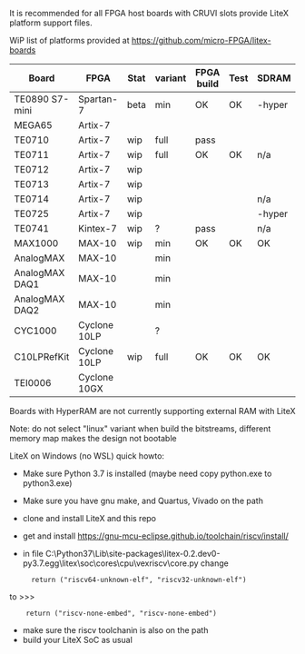 It is recommended for all FPGA host boards with CRUVI slots provide LiteX platform support files.

WiP list of platforms provided at https://github.com/micro-FPGA/litex-boards

| Board         | FPGA       |Stat|variant|FPGA build|Test|SDRAM|
|---------------|------------|----|-----|-|-|--|
|TE0890 S7-mini |Spartan-7   |beta|min  |OK|OK|-hyper|
|MEGA65         |Artix-7     |    |     | | | |
|TE0710         |Artix-7     |wip |full |pass| | |
|TE0711         |Artix-7     |wip |full |OK|OK|n/a|
|TE0712         |Artix-7     |wip |     | | | |
|TE0713         |Artix-7     |wip |     | | | |
|TE0714         |Artix-7     |wip |     | | |n/a|
|TE0725         |Artix-7     |wip |     | | |-hyper|
|TE0741         |Kintex-7    |wip |?    |pass||n/a|
|MAX1000        |MAX-10      |wip |min  |OK|OK|OK|
|AnalogMAX      |MAX-10      |    |min  ||||
|AnalogMAX DAQ1 |MAX-10      |    |min  ||||
|AnalogMAX DAQ2 |MAX-10      |    |min  ||||
|CYC1000        |Cyclone 10LP|    |?    ||||
|C10LPRefKit    |Cyclone 10LP|wip |full |OK|OK|OK|
|TEI0006        |Cyclone 10GX|    |     ||||

Boards with HyperRAM are not currently supporting external RAM with LiteX

Note: do not select "linux" variant when build the bitstreams, different memory map makes the design not bootable

LiteX on Windows (no WSL) quick howto:
* Make sure Python 3.7 is installed (maybe need copy python.exe to python3.exe)
* Make sure you have gnu make, and Quartus, Vivado on the path
* clone and install LiteX and this repo
* get and install https://gnu-mcu-eclipse.github.io/toolchain/riscv/install/
* in file C:\Python37\Lib\site-packages\litex-0.2.dev0-py3.7.egg\litex\soc\cores\cpu\vexriscv\core.py change

        return ("riscv64-unknown-elf", "riscv32-unknown-elf")
to >>>       

        return ("riscv-none-embed", "riscv-none-embed")
        
* make sure the riscv toolchanin is also on the path
* build your LiteX SoC as usual

